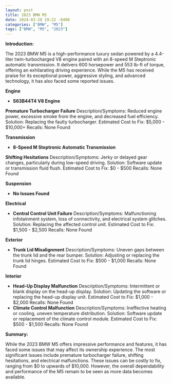 ```yaml
---
layout: post
title: 2023 BMW M5
date: 2024-03-28 19:22 -0400
categories: ["BMW", "M5"]
tags: ["BMW", "M5", "2023"]
---
```

**Introduction:**

The 2023 BMW M5 is a high-performance luxury sedan powered by a 4.4-liter twin-turbocharged V8 engine paired with an 8-speed M Steptronic automatic transmission. It delivers 600 horsepower and 553 lb-ft of torque, offering an exhilarating driving experience. While the M5 has received praise for its exceptional power, aggressive styling, and advanced technology, it has also faced some reported issues.

**Engine**

* **S63B44T4 V8 Engine**

**Premature Turbocharger Failure**
Description/Symptoms: Reduced engine power, excessive smoke from the engine, and decreased fuel efficiency.
Solution: Replacing the faulty turbocharger.
Estimated Cost to Fix: $5,000 - $10,000+
Recalls: None Found

**Transmission**

* **8-Speed M Steptronic Automatic Transmission**

**Shifting Hesitations**
Description/Symptoms: Jerky or delayed gear changes, particularly during low-speed driving.
Solution: Software update or transmission fluid flush.
Estimated Cost to Fix: $0 - $500
Recalls: None Found

**Suspension**

* **No Issues Found**

**Electrical**

* **Central Control Unit Failure**
Description/Symptoms: Malfunctioning infotainment system, loss of connectivity, and electrical system glitches.
Solution: Replacing the affected control unit.
Estimated Cost to Fix: $1,500 - $2,500
Recalls: None Found

**Exterior**

* **Trunk Lid Misalignment**
Description/Symptoms: Uneven gaps between the trunk lid and the rear bumper.
Solution: Adjusting or replacing the trunk lid hinges.
Estimated Cost to Fix: $500 - $1,000
Recalls: None Found

**Interior**

* **Head-Up Display Malfunction**
Description/Symptoms: Intermittent or blank display on the head-up display.
Solution: Updating the software or replacing the head-up display unit.
Estimated Cost to Fix: $1,000 - $2,000
Recalls: None Found
* **Climate Control Malfunction**
Description/Symptoms: Ineffective heating or cooling, uneven temperature distribution.
Solution: Software update or replacement of the climate control module.
Estimated Cost to Fix: $500 - $1,500
Recalls: None Found

**Summary:**

While the 2023 BMW M5 offers impressive performance and features, it has faced some issues that may affect its ownership experience. The most significant issues include premature turbocharger failure, shifting hesitations, and electrical malfunctions. These issues can be costly to fix, ranging from $0 to upwards of $10,000. However, the overall dependability and performance of the M5 remain to be seen as more data becomes available.
